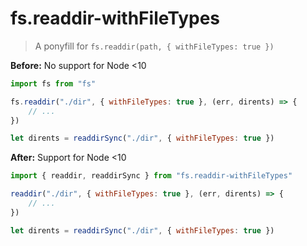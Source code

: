 # fs.readdir-withFileTypes

> A ponyfill for `fs.readdir(path, { withFileTypes: true })`

**Before:** No support for Node <10

```js
import fs from "fs"

fs.readdir("./dir", { withFileTypes: true }, (err, dirents) => {
	// ...
})

let dirents = readdirSync("./dir", { withFileTypes: true })
```

**After:** Support for Node <10

```js
import { readdir, readdirSync } from "fs.readdir-withFileTypes"

readdir("./dir", { withFileTypes: true }, (err, dirents) => {
	// ...
})

let dirents = readdirSync("./dir", { withFileTypes: true })
```
